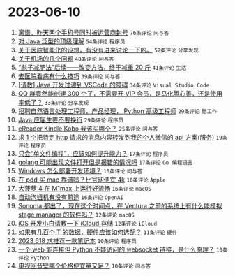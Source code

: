 # 2023-06-10

1. [离谱，昨天两个手机号同时被运营商封号](https://www.v2ex.com/t/947499) `76条评论` `问与答`
1. [对 Java 泛型的顶级理解](https://www.v2ex.com/t/947486) `54条评论` `程序员`
1. [关于医院智能化的设想，有没有进来讨论一下的。](https://www.v2ex.com/t/947498) `52条评论` `分享发现`
1. [关于机场的几个问题](https://www.v2ex.com/t/947477) `48条评论` `问与答`
1. [“彪子减肥法”后续——改变方法，终于减重 20 斤](https://www.v2ex.com/t/947474) `41条评论` `生活`
1. [去医院看病有什么技巧](https://www.v2ex.com/t/947509) `39条评论` `问与答`
1. [[请教] Java 开发过渡到 VSCode 的障碍](https://www.v2ex.com/t/947532) `34条评论` `Visual Studio Code`
1. [QQ 群竟然能创建 300 个了，不需要开 VIP 会员，是马化腾心善，还是使用率低了？](https://www.v2ex.com/t/947469) `33条评论` `分享发现`
1. [招聘自然语言处理工程师，产品经理， Python 高级工程师](https://www.v2ex.com/t/947478) `29条评论` `酷工作`
1. [Java 应届生要不要换行](https://www.v2ex.com/t/947515) `29条评论` `程序员`
1. [eReader Kindle Kobo 我该买哪个？](https://www.v2ex.com/t/947482) `25条评论` `问与答`
1. [求 1 个把特定 http 请求的消息内容转发到我的个人微信的 api 方案(服务)](https://www.v2ex.com/t/947568) `19条评论` `程序员`
1. [只会“单文件编程”，应该如何提升能力？](https://www.v2ex.com/t/947572) `17条评论` `程序员`
1. [golang 可能出现文件打开但是报错的情况吗](https://www.v2ex.com/t/947492) `17条评论` `Go 编程语言`
1. [Windows 怎么部署开发环境？](https://www.v2ex.com/t/947562) `16条评论` `问与答`
1. [在 pdd 买 mac 靠谱吗？比官网便宜 4k](https://www.v2ex.com/t/947541) `16条评论` `Apple`
1. [大菠萝 4 在 M1max 上运行好流畅](https://www.v2ex.com/t/947522) `16条评论` `macOS`
1. [自动泡妞机有没有前途](https://www.v2ex.com/t/947473) `16条评论` `OpenAI`
1. [Sonoma 都出了，现在这个时间点，在 Ventura 之前的系统上有什么能模拟 stage manager 的软件吗？](https://www.v2ex.com/t/947503) `12条评论` `macOS`
1. [iOS 开发小白请教一下 iCloud 存储](https://www.v2ex.com/t/947479) `12条评论` `iCloud`
1. [如果有几百个 T 的数据，硬件应该如何选配？](https://www.v2ex.com/t/947553) `11条评论` `硬件`
1. [2023 618 求推荐一款笔记本](https://www.v2ex.com/t/947565) `10条评论` `程序员`
1. [一个 web 能连接但 Python 不能访问的 websocket 链接，是什么原理？](https://www.v2ex.com/t/947518) `10条评论` `Python`
1. [电视回音壁哪个价格便宜量又足？](https://www.v2ex.com/t/947506) `10条评论` `问与答`
